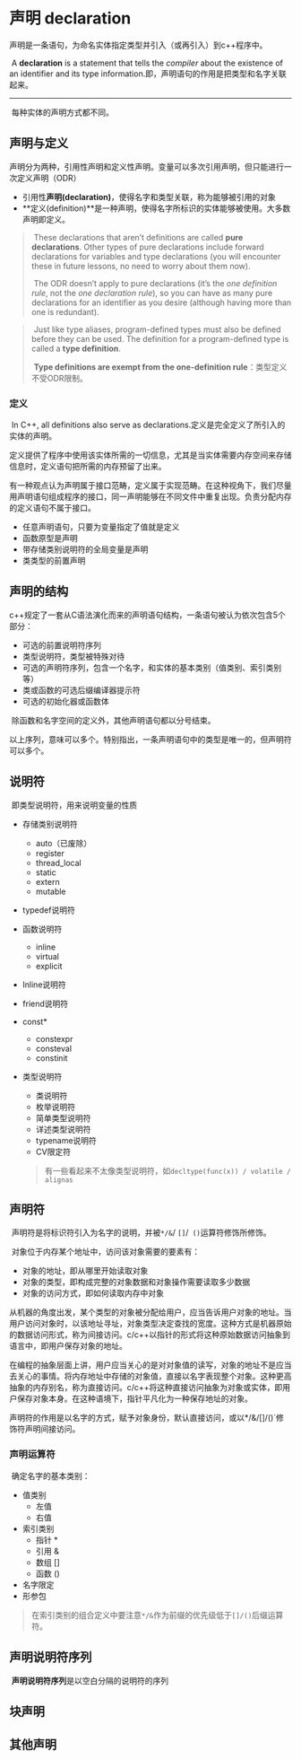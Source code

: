 # 声明 declaration

​		声明是一条语句，为命名实体指定类型并引入（或再引入）到c++程序中。

​		A **declaration** is a statement that tells the *compiler* about the existence of an identifier and its type information.即，声明语句的作用是把类型和名字关联起来。

---



​		每种实体的声明方式都不同。

## 声明与定义

​		声明分为两种，引用性声明和定义性声明。变量可以多次引用声明，但只能进行一次定义声明（ODR）

- 引用性**声明(declaration)**，使得名字和类型关联，称为能够被引用的对象
- **定义(definition)**是一种声明，使得名字所标识的实体能够被使用。大多数声明即定义。

> ​		These declarations that aren’t definitions are called **pure declarations**. Other types of pure declarations include forward declarations for variables and type declarations (you will encounter these in future lessons, no need to worry about them now).
>
> ​		The ODR doesn’t apply to pure declarations (it’s the *one definition rule*, not the *one declaration rule*), so you can have as many pure declarations for an identifier as you desire (although having more than one is redundant).

> ​		Just like type aliases, program-defined types must also be defined before they can be used. The definition for a program-defined type is called a **type definition**.		
>
> ​		**Type definitions are exempt from the one-definition rule**：类型定义不受ODR限制。

### 定义

​		In C++, all definitions also serve as declarations.定义是完全定义了所引入的实体的声明。

​		定义提供了程序中使用该实体所需的一切信息，尤其是当实体需要内存空间来存储信息时，定义语句把所需的内存预留了出来。

​		有一种观点认为声明属于接口范畴，定义属于实现范畴。在这种视角下，我们尽量用声明语句组成程序的接口，同一声明能够在不同文件中重复出现。负责分配内存的定义语句不属于接口。



- 任意声明语句，只要为变量指定了值就是定义
- 函数原型是声明
- 带存储类别说明符的全局变量是声明
- 类类型的前置声明



## 声明的结构

​		c++规定了一套从C语法演化而来的声明语句结构，一条语句被认为依次包含5个部分：

- 可选的前置说明符序列
- 类型说明符，类型被特殊对待
- 可选的声明符序列，包含一个名字，和实体的基本类别（值类别、索引类别等）
- 类或函数的可选后缀编译器提示符
- 可选的初始化器或函数体

​		除函数和名字空间的定义外，其他声明语句都以分号结束。

​		以上序列，意味可以多个。特别指出，一条声明语句中的类型是唯一的，但声明符可以多个。

## 说明符

​		即类型说明符，用来说明变量的性质

- 存储类别说明符
  - auto（已废除）
  - register
  - thread_local
  - static
  - extern
  - mutable
  
- typedef说明符

- 函数说明符
  - inline
  - virtual
  - explicit
  
- Inline说明符

- friend说明符

- const*
  - constexpr
  - consteval
  - constinit
  
- 类型说明符
  - 类说明符
  - 枚举说明符
  - 简单类型说明符
  - 详述类型说明符
  - typename说明符
  - CV限定符
  
  > 有一些看起来不太像类型说明符，如`decltype(func(x)) / volatile / alignas`

## 声明符

​		声明符是将标识符引入为名字的说明，并被``*/&``/ ``[]``/`` ()``运算符修饰所修饰。

​		对象位于内存某个地址中，访问该对象需要的要素有：

- 对象的地址，即从哪里开始读取对象
- 对象的类型，即构成完整的对象数据和对象操作需要读取多少数据
- 对象的访问方式，即如何读取内存中对象

​		从机器的角度出发，某个类型的对象被分配给用户，应当告诉用户对象的地址。当用户访问对象时，以该地址寻址，对象类型决定查找的宽度。这种方式是机器原始的数据访问形式，称为间接访问。c/c++以指针的形式将这种原始数据访问抽象到语言中，即用户保存对象的地址。

​		在编程的抽象层面上讲，用户应当关心的是对对象值的读写，对象的地址不是应当去关心的事情。将内存地址中存储的对象值，直接以名字表现整个对象。这种更高抽象的内存别名，称为直接访问。c/c++将这种直接访问抽象为对象或实体，即用户保存对象本身。在这种语境下，指针平凡化为一种保存地址的对象。

​		声明符的作用是以名字的方式，赋予对象身份，默认直接访问，或以*/&/[]/()`修饰符声明间接访问。

### 声明运算符

​		确定名字的基本类别：

- 值类别
  - 左值
  - 右值
- 索引类别
  - 指针 *
  - 引用 &                                                                                                                                                                                                                                                                                                                                                                                                                                                                                                                                                                                                                                                                                                                                                                                                                                                                                                                                                                                                                                                                                                                                                                                                                                                                                                                                                                                                                                                                                                                                                                                                                                                                                                                                                                                                                                                                                                                                                                                                                                                                                                                                                                                                                                                                                                                                                                                                                                                                                                                                                                                                                                                                                                                                                                                                                                                                                                                                                                                                                                                                                                                                                                                                                                                                                                                                                                                                                                                                                                                                                                                                                                                                                                                                                                                                                                                                                                                                                                                                                                                                                                                                                                                                                                                                                                                                                                                                                                                                                                                                                                                                                                                                                                                                                                                                                                                                                                                                                                                                                                                                                                                                                                                                                                                                                                                                                                                                                                                                                                                                                                                                                                                                                                                                                                                                                                                                                                                                                                                                                                                                                                                                                                                                                                                                                                                                                                                                                                                                                                                                                                                                                                                                                                                                                                                                                                                                                                                                                                                                                                                                                                                                                                                                                                                                                                             
  - 数组 []
  - 函数 ()
- 名字限定
- 形参包

> 在索引类别的组合定义中要注意`*/&`作为前缀的优先级低于`[]/()`后缀运算符。

## 声明说明符序列

​		**声明说明符序列**是以空白分隔的说明符的序列

## 块声明



## 其他声明



